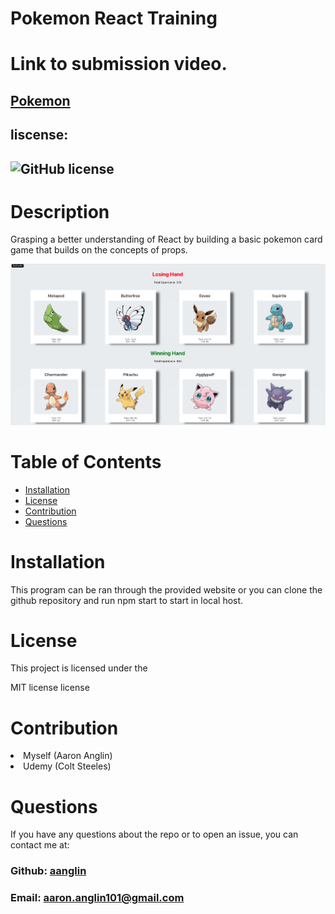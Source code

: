 # Pokemon React Training
# Link to submission video.

## **[Pokemon](https://aanglin.github.io/pokemon)**
##  liscense: 
##  ![GitHub license](https://img.shields.io/badge/license-MIT-blue.svg)
#   Description
<p>Grasping a better understanding of React by building a basic pokemon card game that builds on the concepts of props.</p>

![pokemon](./src/assets/Pokemon.png "pokemon")

#  Table of Contents

*  [Installation](#installation)
*  [License](#license)
*  [Contribution](#contribution)
*  [Questions](#questions)

#   Installation
<p>This program can be ran through the provided website or you can clone the github repository and run npm start to start in local host.</p>

#   License
<p>This project is licensed under the</p>
<p>MIT license license</p>
       
#   Contribution
<li>Myself (Aaron Anglin) </li>
<li>Udemy (Colt Steeles) </li>

#   Questions
<p>If you have any questions about the repo or to open an issue, you can contact me at:</p> 

###  Github: [aanglin](https://github.com) 
###  Email:  [aaron.anglin101@gmail.com](mailto:aaron.anglin101@gmail.com)  


